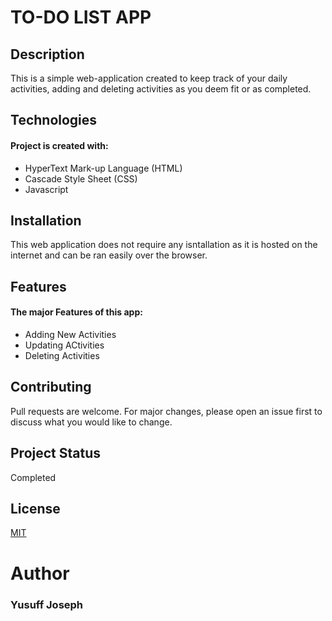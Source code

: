 # **TO-DO LIST APP**


## **Description**

This is a simple web-application created to keep track of your daily activities, adding and deleting activities as you deem fit or as completed. 

## **Technologies**
#### Project is created with: 
* HyperText Mark-up Language (HTML)
* Cascade Style Sheet (CSS)
* Javascript

## **Installation**

This web application does not require any isntallation as it is hosted on the internet and can be ran easily over the browser.

## **Features**
#### The major Features of this app: 
* Adding New Activities 
* Updating ACtivities 
* Deleting Activities 


## Contributing

Pull requests are welcome. For major changes, please open an issue first
to discuss what you would like to change.

## **Project Status**
Completed

## License
[MIT](https://choosealicense.com/licenses/mit/)

# **Author**
### Yusuff Joseph
